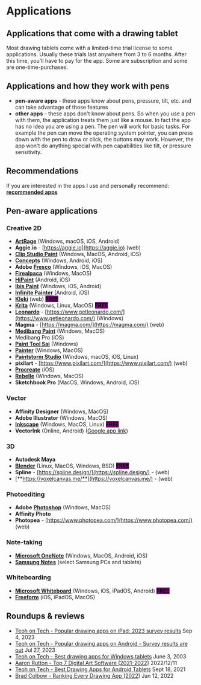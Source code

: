 # Applications

## Applications that come with a drawing tablet

Most drawing tablets come with a limited-time trial license to some applications. Usually these trials last anywhere from 3 to 6 months. After this time, you'll have to pay for the app. Some are subscription and some are one-time-purchases.

## Applications and how they work with pens

* **pen-aware apps** - these apps know about pens, pressure, tilt, etc. and can take advantage of those features
* **other apps** - these apps don't know about pens. So when you use a pen with them, the application treats them just like a mouse. In fact the app has no idea you are using a pen. The pen will work for basic tasks. For example the pen can move the operating system pointer, you can press down with the pen to draw or click, the buttons may work. However, the app won't do anything special with pen capabilities like tilt, or pressure sensitivity.

## Recommendations

If you are interested in the apps I use and personally recommend: [**recommended apps**](recommended-apps.md)

## Pen-aware applications

### Creative 2D

* [**ArtRage**](./#artrage) (Windows, macOS, iOS, Android)
* **Aggie.io** - [https://aggie.io](https://aggie.io) (web)
* [**Clip Studio Paint**](clip-studio-paint.md) (Windows, MacOS, Android, iOS)
* [**Concepts**](concepts-app.md) (Windows, Android, iOS)
* **Adobe** [**Fresco**](fresco.md) (Windows, iOS, MacOS)
* [**Firealpaca**](fireaplaca.md) (Windows, MacOS)
* [**HiPaint**](hipaint.md) (Android, iOS)
* [**Ibis Paint**](ibis-paint.md) (Windows, iOS, Android)
* [**Infinite Painter**](./#infinite-painter) (Android, iOS)
* [**Kleki**](kleki.md) (web) <mark style="background-color:purple;">**FREE**</mark>
* [**Krita**](krita.md)  (Windows, Linux, MacOS) <mark style="background-color:purple;">**FREE**</mark>
* [**Leonardo**](https://www.getleonardo.com/) - [https://www.getleonardo.com/](https://www.getleonardo.com/) (Windows)&#x20;
* **Magma** - [https://magma.com/](https://magma.com/) (web)
* [**Medibang Paint**](medibang.md) (Windows, MacOS)
* Medibang Pro (iOS)
* [**Paint Tool Sai**](painttool-sai.md)  (Windows)
* [**Painter**](painter.md)  (Windows, MacOS)
* [**Paintstorm Studio**](paintstorm-studio.md)  (Windows, macOS, iOS, Linux)
* **pixilart** - [https://www.pixilart.com/](https://www.pixilart.com/)  (web)
* [**Procreate**](procreate.md) (iOS)
* [**Rebelle**](rebelle.md) (Windows, MacOS)
* **Sketchbook Pro** (MacOS, Windows, Android, iOS)

### Vector

* **Affinity Designer** (Windows, MacOS)
* **Adobe Illustrator** (Windows, MacOS)
* [**Inkscape**](inkscape.md) (Windows, MacOS, Linux) <mark style="background-color:purple;">**FREE**</mark>
* **VectorInk** (Online, Android) ([Google app link](https://play.google.com/store/apps/details?id=com.app.vectorink))

### 3D&#x20;

* **Autodesk Maya**&#x20;
* [**Blender**](blender.md) (Linux, MacOS, Windows, BSD) <mark style="background-color:purple;">**FREE**</mark>
* **Spline** - [https://spline.design/](https://spline.design/) - (web)
* [**https://voxelcanvas.me/**](https://voxelcanvas.me/) - (web)

### Photoediting

* **Adobe** [**Photoshop**](photoshop.md) (Windows, MacOS)
* **Affinity Photo**
* **Photopea** - [https://www.photopea.com/](https://www.photopea.com/) (web)

### Note-taking

* [**Microsoft OneNote**](microsoft-onenote.md) (Windows, MacOS, Android, iOS)
* [**Samsung Notes**](samsung-notes.md) (select Samsung PCs and tablets)

### Whiteboarding

* [**Microsoft Whiteboard**](microsoft-whiteboard.md) (Windows, iOS, iPadOS, Android) <mark style="background-color:purple;">**FREE**</mark>&#x20;
* [**Freeform**](freeform.md) (iOS, iPadOS, MacOS)

## Roundups & reviews

* [Teoh on Tech - Popular drawing apps on iPad: 2023 survey results](https://youtu.be/YCqNToyM7SA?si=v7k\_LQ88jAF-8gQb)  Sep 4, 2023&#x20;
* [Teoh on Tech - Popular drawing apps on Android - Survey results are out](https://youtu.be/-HMcZqv33eo) Jul 27, 2023
* [Teoh on Tech - Best drawing apps for Windows tablets](https://youtu.be/00OWlj75gA0) June 3, 2003   &#x20;
* [Aaron Rutton - Top 7 Digital Art Software (2021-2022)](https://youtu.be/OCGtwZ4MCNY) 2022/12/11&#x20;
* [Teoh on Tech - Best Drawing Apps for Android Tablets](https://youtu.be/UMv\_U3X1bPY) Sept 18, 2021
* [Brad Colbow - Ranking Every Drawing App (2022)](https://youtu.be/cZh9MP0sA\_4) Jan 12, 2022
